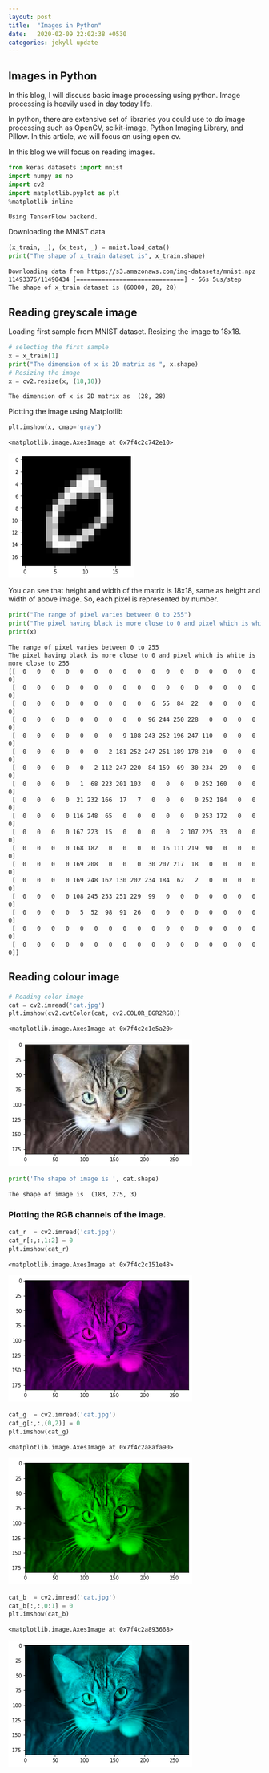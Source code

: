 ```yaml
---
layout: post
title:  "Images in Python"
date:   2020-02-09 22:02:38 +0530
categories: jekyll update
---
```


## Images in Python

In this blog, I will discuss basic image processing using python. 
Image processing is heavily used in day today life. 

In python, there are extensive set of libraries you could use to do image processing such as OpenCV, scikit-image, Python Imaging Library, and Pillow. In this article, we will focus on using open cv.

In this blog we will focus on reading images.

```python
from keras.datasets import mnist
import numpy as np
import cv2
import matplotlib.pyplot as plt
%matplotlib inline

```

    Using TensorFlow backend.


Downloading the MNIST data


```python
(x_train, _), (x_test, _) = mnist.load_data()
print("The shape of x_train dataset is", x_train.shape)
```

    Downloading data from https://s3.amazonaws.com/img-datasets/mnist.npz
    11493376/11490434 [==============================] - 56s 5us/step
    The shape of x_train dataset is (60000, 28, 28)


## Reading greyscale image
Loading first sample from MNIST dataset. Resizing the image to 18x18. 


```python
# selecting the first sample
x = x_train[1]
print("The dimension of x is 2D matrix as ", x.shape)
# Resizing the image
x = cv2.resize(x, (18,18))
```

    The dimension of x is 2D matrix as  (28, 28)


Plotting the image using Matplotlib


```python
plt.imshow(x, cmap='gray')
```




    <matplotlib.image.AxesImage at 0x7f4c2c742e10>




![png](output_7_1.png)


You can see that height and width of the matrix is 18x18, same as height and width of above image. So, each pixel is represented by number. 


```python
print("The range of pixel varies between 0 to 255")
print("The pixel having black is more close to 0 and pixel which is white is more close to 255")
print(x)
```

    The range of pixel varies between 0 to 255
    The pixel having black is more close to 0 and pixel which is white is more close to 255
    [[  0   0   0   0   0   0   0   0   0   0   0   0   0   0   0   0   0   0]
     [  0   0   0   0   0   0   0   0   0   0   0   0   0   0   0   0   0   0]
     [  0   0   0   0   0   0   0   0   0   6  55  84  22   0   0   0   0   0]
     [  0   0   0   0   0   0   0   0   0  96 244 250 228   0   0   0   0   0]
     [  0   0   0   0   0   0   0   9 108 243 252 196 247 110   0   0   0   0]
     [  0   0   0   0   0   0   2 181 252 247 251 189 178 210   0   0   0   0]
     [  0   0   0   0   0   2 112 247 220  84 159  69  30 234  29   0   0   0]
     [  0   0   0   0   1  68 223 201 103   0   0   0   0 252 160   0   0   0]
     [  0   0   0   0  21 232 166  17   7   0   0   0   0 252 184   0   0   0]
     [  0   0   0   0 116 248  65   0   0   0   0   0   0 253 172   0   0   0]
     [  0   0   0   0 167 223  15   0   0   0   0   2 107 225  33   0   0   0]
     [  0   0   0   0 168 182   0   0   0   0  16 111 219  90   0   0   0   0]
     [  0   0   0   0 169 208   0   0   0  30 207 217  18   0   0   0   0   0]
     [  0   0   0   0 169 248 162 130 202 234 184  62   2   0   0   0   0   0]
     [  0   0   0   0 108 245 253 251 229  99   0   0   0   0   0   0   0   0]
     [  0   0   0   0   5  52  98  91  26   0   0   0   0   0   0   0   0   0]
     [  0   0   0   0   0   0   0   0   0   0   0   0   0   0   0   0   0   0]
     [  0   0   0   0   0   0   0   0   0   0   0   0   0   0   0   0   0   0]]


## Reading colour image


```python
# Reading color image
cat = cv2.imread('cat.jpg')
plt.imshow(cv2.cvtColor(cat, cv2.COLOR_BGR2RGB))
```




    <matplotlib.image.AxesImage at 0x7f4c2c1e5a20>




![png](output_11_1.png)



```python
print('The shape of image is ', cat.shape)
```

    The shape of image is  (183, 275, 3)


### Plotting the RGB channels of the image. 


```python
cat_r  = cv2.imread('cat.jpg')
cat_r[:,:,1:2] = 0
plt.imshow(cat_r)
```




    <matplotlib.image.AxesImage at 0x7f4c2c151e48>




![png](output_14_1.png)



```python
cat_g  = cv2.imread('cat.jpg')
cat_g[:,:,(0,2)] = 0
plt.imshow(cat_g)
```




    <matplotlib.image.AxesImage at 0x7f4c2a8afa90>




![png](output_15_1.png)



```python
cat_b  = cv2.imread('cat.jpg')
cat_b[:,:,0:1] = 0
plt.imshow(cat_b)
```




    <matplotlib.image.AxesImage at 0x7f4c2a893668>




![png](output_16_1.png)



